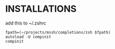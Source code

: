 # INSTALLATIONS

add this to ~/.zshrc

```
fpath=(~/projects/mssh/completions/zsh $fpath)
autoload -U compinit
compinit
```

